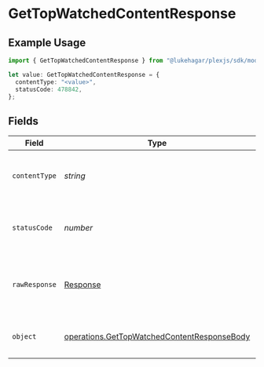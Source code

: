 # GetTopWatchedContentResponse

## Example Usage

```typescript
import { GetTopWatchedContentResponse } from "@lukehagar/plexjs/sdk/models/operations";

let value: GetTopWatchedContentResponse = {
  contentType: "<value>",
  statusCode: 478842,
};
```

## Fields

| Field                                                                                                             | Type                                                                                                              | Required                                                                                                          | Description                                                                                                       |
| ----------------------------------------------------------------------------------------------------------------- | ----------------------------------------------------------------------------------------------------------------- | ----------------------------------------------------------------------------------------------------------------- | ----------------------------------------------------------------------------------------------------------------- |
| `contentType`                                                                                                     | *string*                                                                                                          | :heavy_check_mark:                                                                                                | HTTP response content type for this operation                                                                     |
| `statusCode`                                                                                                      | *number*                                                                                                          | :heavy_check_mark:                                                                                                | HTTP response status code for this operation                                                                      |
| `rawResponse`                                                                                                     | [Response](https://developer.mozilla.org/en-US/docs/Web/API/Response)                                             | :heavy_check_mark:                                                                                                | Raw HTTP response; suitable for custom response parsing                                                           |
| `object`                                                                                                          | [operations.GetTopWatchedContentResponseBody](../../../sdk/models/operations/gettopwatchedcontentresponsebody.md) | :heavy_minus_sign:                                                                                                | The metadata of the library item.                                                                                 |